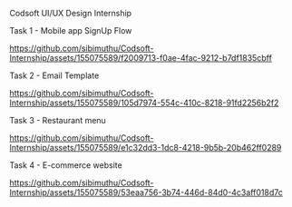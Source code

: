Codsoft UI/UX Design Internship


Task 1 - Mobile app SignUp Flow

https://github.com/sibimuthu/Codsoft-Internship/assets/155075589/f2009713-f0ae-4fac-9212-b7df1835cbff

Task 2 - Email Template

https://github.com/sibimuthu/Codsoft-Internship/assets/155075589/105d7974-554c-410c-8218-91fd2256b2f2

Task 3 - Restaurant menu

https://github.com/sibimuthu/Codsoft-Internship/assets/155075589/e1c32dd3-1dc8-4218-9b5b-20b462ff0289

Task 4 - E-commerce website

https://github.com/sibimuthu/Codsoft-Internship/assets/155075589/53eaa756-3b74-446d-84d0-4c3aff018d7c







